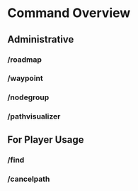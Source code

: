 # Command Overview

## Administrative

### /roadmap

### /waypoint

### /nodegroup

### /pathvisualizer

## For Player Usage

### /find

### /cancelpath